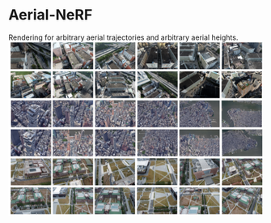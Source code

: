 # Aerial-NeRF
Rendering for arbitrary aerial trajectories and arbitrary aerial heights.
![image](https://github.com/Xiaohan-Z/Aerial-NeRF/blob/main/images/render_all_6.png)
